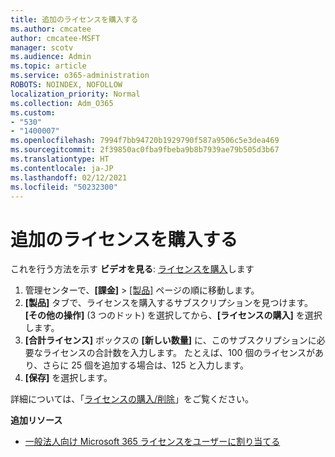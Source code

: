 ```yaml
---
title: 追加のライセンスを購入する
ms.author: cmcatee
author: cmcatee-MSFT
manager: scotv
ms.audience: Admin
ms.topic: article
ms.service: o365-administration
ROBOTS: NOINDEX, NOFOLLOW
localization_priority: Normal
ms.collection: Adm_O365
ms.custom:
- "530"
- "1400007"
ms.openlocfilehash: 7994f7bb94720b1929790f587a9506c5e3dea469
ms.sourcegitcommit: 2f39850ac0fba9fbeba9b8b7939ae79b505d3b67
ms.translationtype: HT
ms.contentlocale: ja-JP
ms.lasthandoff: 02/12/2021
ms.locfileid: "50232300"
---
```

# <a name="buy-additional-licenses"></a>追加のライセンスを購入する

これを行う方法を示す **ビデオを見る**: [ライセンスを購入](https://go.microsoft.com/fwlink/p/?linkid=2154857)します

1. 管理センターで、**[課金]** > [[製品]](https://go.microsoft.com/fwlink/p/?linkid=842054) ページの順に移動します。
2. **[製品]** タブで、ライセンスを購入するサブスクリプションを見つけます。 **[その他の操作]** (3 つのドット) を選択してから、**[ライセンスの購入]** を選択します。
3. **[合計ライセンス]** ボックスの **[新しい数量]** に、このサブスクリプションに必要なライセンスの合計数を入力します。 たとえば、100 個のライセンスがあり、さらに 25 個を追加する場合は、125 と入力します。
4. **[保存]** を選択します。

詳細については、「[ライセンスの購入/削除](https://docs.microsoft.com/microsoft-365/commerce/licenses/buy-licenses)」をご覧ください。

**追加リソース**

- [一般法人向け Microsoft 365 ライセンスをユーザーに割り当てる](https://docs.microsoft.com/microsoft-365/admin/manage/assign-licenses-to-users)